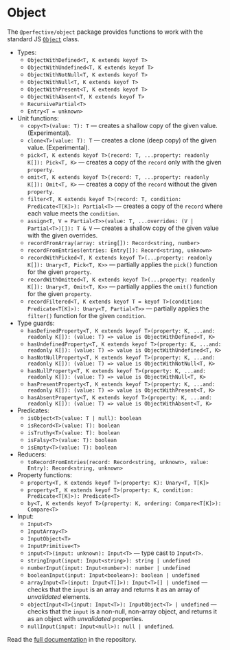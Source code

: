 # Object

The `@perfective/object` package provides functions to work with the standard JS
[`Object`](https://developer.mozilla.org/en-US/docs/Web/JavaScript/Reference/Global_Objects/Object) class.

* Types:
    * `ObjectWithDefined<T, K extends keyof T>`
    * `ObjectWithUndefined<T, K extends keyof T>`
    * `ObjectWithNotNull<T, K extends keyof T>`
    * `ObjectWithNull<T, K extends keyof T>`
    * `ObjectWithPresent<T, K extends keyof T>`
    * `ObjectWithAbsent<T, K extends keyof T>`
    * `RecursivePartial<T>`
    * `Entry<T = unknown>`
* Unit functions:
    * `copy<T>(value: T): T`
    — creates a shallow copy of the given value. (Experimental).
    * `clone<T>(value: T): T`
    — creates a clone (deep copy) of the given value. (Experimental).
    * `pick<T, K extends keyof T>(record: T, ...property: readonly K[]): Pick<T, K>`
      — creates a copy of the `record` only with the given `property`.
    * `omit<T, K extends keyof T>(record: T, ...property: readonly K[]): Omit<T, K>`
    — creates a copy of the `record` without the given `property`.
    * `filter<T, K extends keyof T>(record: T, condition: Predicate<T[K]>): Partial<T>`
    — creates a copy of the `record` where each value meets the `condition`.
    * `assign<T, V = Partial<T>>(value: T, ...overrides: (V | Partial<T>)[]): T & V`
      — creates a shallow copy of the given value with the given overrides.
    * `recordFromArray(array: string[]): Record<string, number>`
    * `recordFromEntries(entries: Entry[]): Record<string, unknown>`
    * `recordWithPicked<T, K extends keyof T>(...property: readonly K[]): Unary<T, Pick<T, K>>`
    — partially applies the `pick()` function for the given `property`.
    * `recordWithOmitted<T, K extends keyof T>(...property: readonly K[]): Unary<T, Omit<T, K>>`
    — partially applies the `omit()` function for the given `property`.
    * `recordFiltered<T, K extends keyof T = keyof T>(condition: Predicate<T[K]>): Unary<T, Partial<T>>`
    — partially applies the `filter()` function for the given `condition`.
* Type guards:
    * `hasDefinedProperty<T, K extends keyof T>(property: K, ...and: readonly K[]): (value: T) => value is ObjectWithDefined<T, K>`
    * `hasUndefinedProperty<T, K extends keyof T>(property: K, ...and: readonly K[]): (value: T) => value is ObjectWithUndefined<T, K>`
    * `hasNotNullProperty<T, K extends keyof T>(property: K, ...and: readonly K[]): (value: T) => value is ObjectWithNotNull<T, K>`
    * `hasNullProperty<T, K extends keyof T>(property: K, ...and: readonly K[]): (value: T) => value is ObjectWithNull<T, K>`
    * `hasPresentProperty<T, K extends keyof T>(property: K, ...and: readonly K[]): (value: T) => value is ObjectWithPresent<T, K>`
    * `hasAbsentProperty<T, K extends keyof T>(property: K, ...and: readonly K[]): (value: T) => value is ObjectWithAbsent<T, K>`
* Predicates:
    * `isObject<T>(value: T | null): boolean`
    * `isRecord<T>(value: T): boolean`
    * `isTruthy<T>(value: T): boolean`
    * `isFalsy<T>(value: T): boolean`
    * `isEmpty<T>(value: T): boolean`
* Reducers:
    * `toRecordFromEntries(record: Record<string, unknown>, value: Entry): Record<string, unknown>`
* Property functions:
    * `property<T, K extends keyof T>(property: K): Unary<T, T[K]>`
    * `property<T, K extends keyof T>(property: K, condition: Predicate<T[K]>): Predicate<T>`
    * `by<T, K extends keyof T>(property: K, ordering: Compare<T[K]>): Compare<T>`
* Input:
    * `Input<T>`
    * `InputArray<T>`
    * `InputObject<T>`
    * `InputPrimitive<T>`
    * `input<T>(input: unknown): Input<T>`
    — type cast to `Input<T>`.
    * `stringInput(input: Input<string>): string | undefined`
    * `numberInput(input: Input<number>): number | undefined`
    * `booleanInput(input: Input<boolean>): boolean | undefined`
    * `arrayInput<T>(input: Input<T[]>): Input<T>[] | undefined`
    — checks that the `input` is an array and returns it as an array of _unvalidated_ elements.
    * `objectInput<T>(input: Input<T>): InputObject<T> | undefined`
    — checks that the `input` is a non-null, non-array object, and returns it as an object with _unvalidated_ properties.
    * `nullInput(input: Input<null>): null | undefined`.


Read the [full documentation](https://github.com/perfective/js/blob/master/packages/object/README.adoc) 
in the repository.
